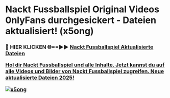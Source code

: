 # Nackt Fussballspiel Original Videos 0nlyFans durchgesickert - Dateien aktualisiert! (x5ong)

<h3>🔴 HIER KLICKEN 🌐==►► <a href="https://tinyurl.com/h6vf6nb8" rel="nofollow">Nackt Fussballspiel Aktualisierte Dateien

Hol dir Nackt Fussballspiel und alle Inhalte. Jetzt kannst du auf alle Videos und Bilder von Nackt Fussballspiel zugreifen. Neue aktualisierte Dateien 2025!

[![x5ong](https://i.imgur.com/sD4kR3V.gif)](https://tinyurl.com/h6vf6nb8)
